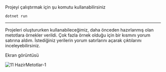 Projeyi çalıştırmak için şu komutu kullanabilirsiniz
<br>

    dotnet run

---

Projeleri oluştururken kullanabileceğimiz, daha önceden hazırlanmış olan metotlara örnekler verildi. Çok fazla örnek olduğu için bir kısmını yorum satırına aldım. İstediğiniz yerilerin yorum satırlarını açarak çıktılarını inceleyebilirsiniz.

Ekran görüntüsü
<br>

![11 HazirMetotlar-1](https://user-images.githubusercontent.com/44196434/156898094-40761459-8ee4-4b03-a432-ed0044b2b59b.png)
